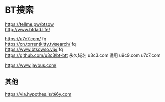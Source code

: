 # BT搜索
https://tellme.pw/btsow  
http://www.btdad.life/  


https://u7c7.com/  fq  
https://cn.torrentkitty.tv/search/  fq  
https://www.btsowso.vip/ fq  
https://github.com/u3c3/bt-btt  永久域名 u3c3.com 備用 u9c9.com u7c7.com    

https://www.javbus.com/

## 其他
https://via.hypothes.is/t66y.com  
